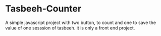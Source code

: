 # Tasbeeh-Counter
A simple javascript project with two button, to count and one to save the value of one sesssion of tasbeeh. it is only a front end project.
